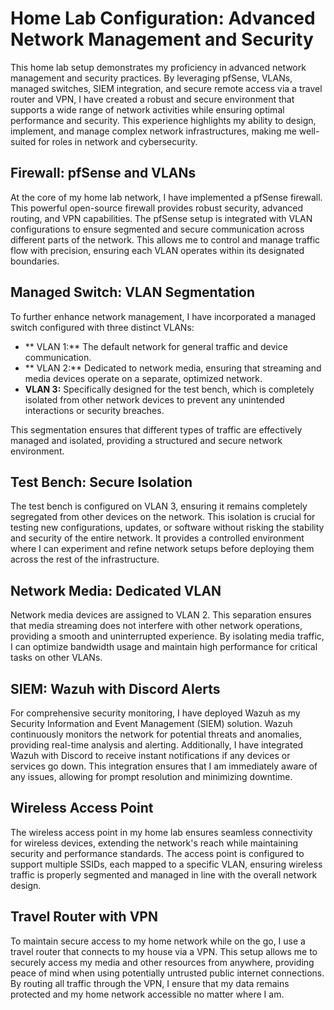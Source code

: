 # Home Lab Configuration: Advanced Network Management and Security

This home lab setup demonstrates my proficiency in advanced network management and security practices. By leveraging pfSense, VLANs, managed switches, SIEM integration, and secure remote access via a travel router and VPN, I have created a robust and secure environment that supports a wide range of network activities while ensuring optimal performance and security. This experience highlights my ability to design, implement, and manage complex network infrastructures, making me well-suited for roles in network and cybersecurity.

## Firewall: pfSense and VLANs

At the core of my home lab network, I have implemented a pfSense firewall. This powerful open-source firewall provides robust security, advanced routing, and VPN capabilities. The pfSense setup is integrated with VLAN configurations to ensure segmented and secure communication across different parts of the network. This allows me to control and manage traffic flow with precision, ensuring each VLAN operates within its designated boundaries.

## Managed Switch: VLAN Segmentation
To further enhance network management, I have incorporated a managed switch configured with three distinct VLANs:

-  ** VLAN 1:** The default network for general traffic and device communication.
-  ** VLAN 2:** Dedicated to network media, ensuring that streaming and media devices operate on a separate, optimized network.
-  **VLAN 3:**  Specifically designed for the test bench, which is completely isolated from other network devices to prevent any unintended interactions or security breaches.

  This segmentation ensures that different types of traffic are effectively managed and isolated, providing a structured and secure network environment.

  ## Test Bench: Secure Isolation

  The test bench is configured on VLAN 3, ensuring it remains completely segregated from other devices on the network. This isolation is crucial for testing new configurations, updates, or software without risking the stability and security of the entire network. It provides a controlled environment where I can experiment and refine network setups before deploying them across the rest of the infrastructure.

  ## Network Media: Dedicated VLAN
 
  Network media devices are assigned to VLAN 2. This separation ensures that media streaming does not interfere with other network operations, providing a smooth and uninterrupted experience. By isolating media traffic, I can optimize bandwidth usage and maintain high performance for critical tasks on other VLANs.

  ## SIEM: Wazuh with Discord Alerts
  
For comprehensive security monitoring, I have deployed Wazuh as my Security Information and Event Management (SIEM) solution. Wazuh continuously monitors the network for potential threats and anomalies, providing real-time analysis and alerting. Additionally, I have integrated Wazuh with Discord to receive instant notifications if any devices or services go down. This integration ensures that I am immediately aware of any issues, allowing for prompt resolution and minimizing downtime.

## Wireless Access Point

The wireless access point in my home lab ensures seamless connectivity for wireless devices, extending the network's reach while maintaining security and performance standards. The access point is configured to support multiple SSIDs, each mapped to a specific VLAN, ensuring wireless traffic is properly segmented and managed in line with the overall network design.

## Travel Router with VPN

To maintain secure access to my home network while on the go, I use a travel router that connects to my house via a VPN. This setup allows me to securely access my media and other resources from anywhere, providing peace of mind when using potentially untrusted public internet connections. By routing all traffic through the VPN, I ensure that my data remains protected and my home network accessible no matter where I am.


